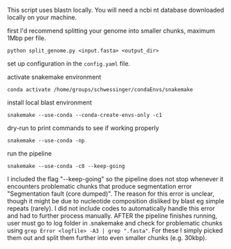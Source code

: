 
This script uses blastn locally. You will need a ncbi nt database downloaded locally on your machine.

first I'd recommend splitting your genome into smaller chunks, maximum 1Mbp per file. 

```python split_genome.py <input.fasta> <output_dir>```

set up configuration in the `config.yaml` file.

activate snakemake environment

```conda activate /home/groups/schwessinger/condaEnvs/snakemake```

install local blast environment

```snakemake --use-conda --conda-create-envs-only -c1```

dry-run to print commands to see if working properly

```snakemake --use-conda -np```

run the pipeline

```snakemake --use-conda -c8 --keep-going```

I included the flag "--keep-going" so the pipeline does not stop whenever it encounters problematic chunks that produce segmentation error "Segmentation fault (core dumped)". The reason for this error is unclear, though it might be due to nucleotide composition disliked by blast eg simple repeats (rarely). I did not include codes to automatically handle this error and had to further process manually. AFTER the pipeline finishes running, user must go to log folder in .snakemake and check for problematic chunks using `grep Error <logfile> -A3 | grep ".fasta"`. For these I simply picked them out and split them further into even smaller chunks (e.g. 30kbp).